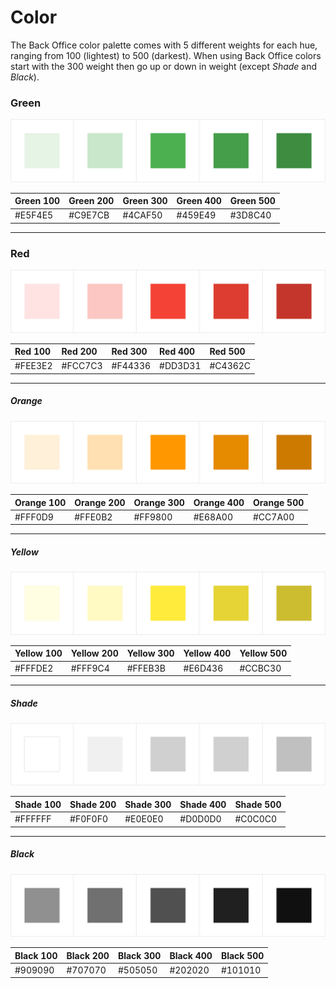 # Color

The Back Office color palette comes with 5 different weights for each hue, ranging from 100 \(lightest\) to 500 \(darkest\). When using Back Office colors start with the 300 weight then go up or down in weight \(except _Shade_ and _Black_\).

### Green

![](/assets/foundations/color-Green.png)

| Green 100 | Green 200 | Green 300 | Green 400 | Green 500 |
| :--- | :--- | :--- | :--- | :--- |
| \#E5F4E5 | \#C9E7CB | \#4CAF50 | \#459E49 | \#3D8C40 |

---

### Red

![](/assets/foundations/color-Red.png)

| Red 100 | Red 200 | Red 300 | Red 400 | Red 500 |
| :--- | :--- | :--- | :--- | :--- |
| \#FEE3E2 | \#FCC7C3 | \#F44336 | \#DD3D31 | \#C4362C |

---

##### Orange

![](/assets/foundations/color-Orange.png)

| Orange 100 | Orange 200 | Orange 300 | Orange 400 | Orange 500 |
| :--- | :--- | :--- | :--- | :--- |
| \#FFF0D9 | \#FFE0B2 | \#FF9800 | \#E68A00 | \#CC7A00 |

---

##### Yellow

![](/assets/foundations/color-Yellow.png)

| Yellow 100 | Yellow 200 | Yellow 300 | Yellow 400 | Yellow 500 |
| :--- | :--- | :--- | :--- | :--- |
| \#FFFDE2 | \#FFF9C4 | \#FFEB3B | \#E6D436 | \#CCBC30 |

---

##### Shade

![](/assets/foundations/color-Shade.png)

| Shade 100 | Shade 200 | Shade 300 | Shade 400 | Shade 500 |
| :--- | :--- | :--- | :--- | :--- |
| \#FFFFFF | \#F0F0F0 | \#E0E0E0 | \#D0D0D0 | \#C0C0C0 |

---

##### Black

![](/assets/foundations/color-Black.png)

| Black 100 | Black 200 | Black 300 | Black 400 | Black 500 |
| :--- | :--- | :--- | :--- | :--- |
| \#909090 | \#707070 | \#505050 | \#202020 | \#101010 |



